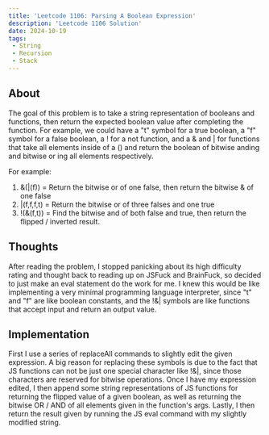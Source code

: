 ```yaml
---
title: 'Leetcode 1106: Parsing A Boolean Expression'
description: 'Leetcode 1106 Solution'
date: 2024-10-19
tags:
 - String
 - Recursion
 - Stack
---
```


## About
The goal of this problem is to take a string representation of booleans and functions, then return the expected boolean value after completing the function. For example, we could have a "t" symbol for a true boolean, a "f" symbol for a false boolean, a ! for a not function, and a & and | for functions that take all elements inside of a () and return the boolean of bitwise anding and bitwise or ing all elements respectively.

For example:
1. &(|(f)) = Return the bitwise or of one false, then return the bitwise & of one false
2. |(f,f,f,t) = Return the bitwise or of three falses and one true
3. !(&(f,t)) = Find the bitwise and of both false and true, then return the flipped / inverted result.


## Thoughts
After reading the problem, I stopped panicking about its high difficulty rating and thought back to reading up on JSFuck and BrainFuck, so decided to just make an eval statement do the work for me. I knew this would be like implementing a very minimal programming language interpreter, since "t" and "f" are like boolean constants, and the !&| symbols are like functions that accept input and return an output value.

## Implementation
First I use a series of replaceAll commands to slightly edit the given expression. A big reason for replacing these symbols is due to the fact that JS functions can not be just one special character like !&|, since those characters are reserved for bitwise operations. Once I have my expression edited, I then append some string representations of JS functions for returning the flipped value of a given boolean, as well as returning the bitwise OR / AND of all elements given in the function's args. Lastly, I then return the result given by running the JS eval command with my slightly modified string.


